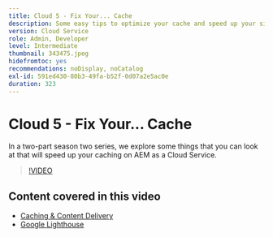 ```yaml
---
title: Cloud 5 - Fix Your... Cache
description: Some easy tips to optimize your cache and speed up your site
version: Cloud Service
role: Admin, Developer
level: Intermediate
thumbnail: 343475.jpeg
hidefromtoc: yes
recommendations: noDisplay, noCatalog
exl-id: 591ed430-80b3-49fa-b52f-0d07a2e5ac0e
duration: 323
---
```

# Cloud 5 - Fix Your... Cache

In a two-part season two series, we explore some things that you can look at that will speed up your caching on AEM as a Cloud Service.

>[!VIDEO](https://video.tv.adobe.com/v/343475?quality=12&learn=on)

## Content covered in this video

+ [Caching & Content Delivery](https://experienceleague.adobe.com/docs/experience-manager-cloud-service/content/implementing/content-delivery/caching.html)
+ [Google Lighthouse](https://developers.google.com/web/tools/lighthouse)

